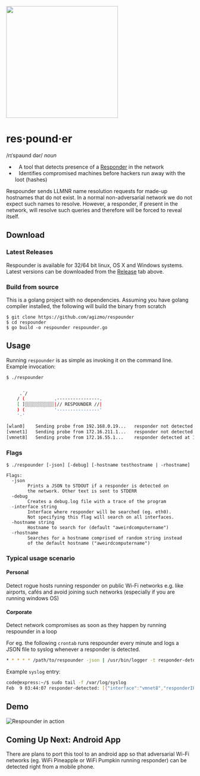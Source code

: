 <img src="https://i.imgur.com/o1Gya0D.png" width=300px />

# res·pound·er
   <span>/rɪˈspaʊnd dər/</span></span>
   <i>noun</i>
   <ul>
   <li>
   <div style="margin-left:10px; display:inline;">
   A tool that detects presence of a <a href=https://github.com/SpiderLabs/Responder>Responder</a> in the network
   </div>
   </li>
   <li>
   <div style="margin-left:10px; display:inline;">
   Identifies compromised machines before hackers run away with the loot (hashes)
   </div>
   </li>
   </ul>

   Respounder sends LLMNR name resolution requests for made-up hostnames that do not exist.
   In a normal non-adversarial network we do not expect such names to resolve.
   However, a responder, if present in the network, will resolve such queries
   and therefore will be forced to reveal itself.

## Download

### Latest Releases
Respounder is available for 32/64 bit linux, OS X and Windows systems.
Latest versions can be downloaded from the
[Release](https://github.com/agizmo/respounder/releases) tab above.

### Build from source
This is a golang project with no dependencies. Assuming you have golang compiler installed,
the following will build the binary from scratch
```
$ git clone https://github.com/agizmo/respounder
$ cd respounder
$ go build -o respounder respounder.go
```

## Usage

Running `respounder` is as simple as invoking it on the command line.
Example invocation:
```bash
$ ./respounder


     .´/
    / (           .----------------.
    [ ]░░░░░░░░░░░|// RESPOUNDER //|
    ) (           '----------------'
    '-'

[wlan0]    Sending probe from 192.168.0.19...   responder not detected
[vmnet1]   Sending probe from 172.16.211.1...   responder not detected
[vmnet8]   Sending probe from 172.16.55.1...    responder detected at 172.16.55.128
```

### Flags

```
$ ./respounder [-json] [-debug] [-hostname testhostname | -rhostname]

Flags:
  -json
        Prints a JSON to STDOUT if a responder is detected on
        the network. Other text is sent to STDERR
  -debug
        Creates a debug.log file with a trace of the program
  -interface string
        Interface where responder will be searched (eg. eth0).
        Not specifying this flag will search on all interfaces.
  -hostname string
        Hostname to search for (default "aweirdcomputername")
  -rhostname
        Searches for a hostname comprised of random string instead
        of the default hostname ("aweirdcomputername")
```

### Typical usage scenario

#### Personal
Detect rogue hosts running responder on public Wi-Fi networks
e.g. like airports, cafés and avoid joining such networks
(especially if you are running windows OS)

#### Corporate
Detect network compromises as soon as they happen by running respounder
in a loop

For eg. the following `crontab` runs respounder every minute and logs a JSON file to syslog
whenever a responder is detected.
```bash
* * * * * /path/to/respounder -json | /usr/bin/logger -t responder-detected
```

Example `syslog` entry:
```bash
code@express:~/$ sudo tail -f /var/log/syslog
Feb  9 03:44:07 responder-detected: [{"interface":"vmnet8","responderIP":"172.16.55.128","sourceIP":"172.16.55.1"}]
```

## Demo
![Respounder in action](https://i.imgur.com/ymcDRnJ.gif)

## Coming Up Next: Android App
There are plans to port this tool to an android app so that adversarial Wi-Fi networks
(eg. WiFi Pineapple or WiFi Pumpkin running responder) can be
detected right from a mobile phone.
